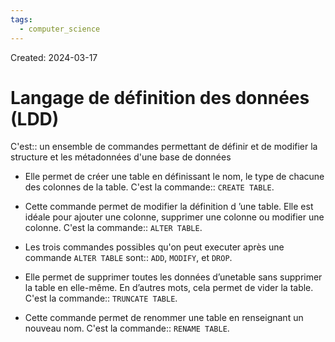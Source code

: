 ```yaml
---
tags:
  - computer_science
---
```

Created: 2024-03-17

# Langage de définition des données (LDD)

C'est:: un ensemble de commandes permettant de définir et de modifier la structure et les métadonnées d'une base de données
<!--SR:!2024-04-16,14,230-->

- Elle permet de créer une table en définissant le nom, le type de chacune des colonnes de la table. C'est la commande:: `CREATE TABLE`.
<!--SR:!2024-04-24,24,250-->
- Cette commande permet de modifier la définition d ’une table. Elle est idéale pour ajouter une colonne, supprimer une colonne ou modifier une colonne. C'est la commande:: `ALTER TABLE`.
<!--SR:!2024-04-09,11,230-->
- Les trois commandes possibles qu'on peut executer après une commande `ALTER TABLE` sont:: `ADD`, `MODIFY`, et `DROP`.
<!--SR:!2024-04-15,16,230-->
- Elle permet de supprimer toutes les données d’unetable sans supprimer la table en elle-même. En d’autres mots, cela permet de vider la table. C'est la commande:: `TRUNCATE TABLE`.
<!--SR:!2024-04-26,25,250-->
- Cette commande permet de renommer une table en renseignant un nouveau nom. C'est la commande:: `RENAME TABLE`.
<!--SR:!2024-04-18,19,250-->

